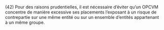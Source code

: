 (42) Pour des raisons prudentielles, il est nécessaire d’éviter qu’un OPCVM concentre de manière excessive ses placements l’exposant à un risque de contrepartie sur une même entité ou sur un ensemble d’entités appartenant à un même groupe.